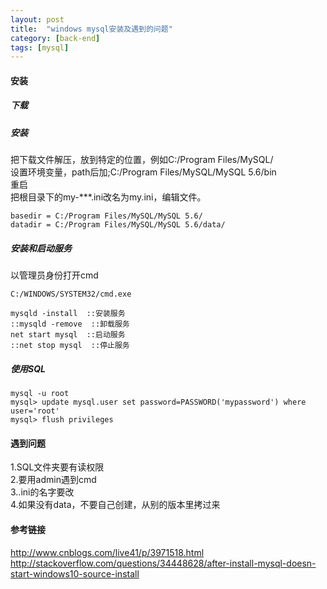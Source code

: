 ```yaml
---
layout: post
title:  "windows mysql安装及遇到的问题"
category: [back-end]
tags: [mysql]
---
```


#### 安装

##### 下载

##### 安装

把下载文件解压，放到特定的位置，例如C:/Program Files/MySQL/   
设置环境变量，path后加;C:/Program Files/MySQL/MySQL 5.6/bin  
重启  
把根目录下的my-***.ini改名为my.ini，编辑文件。  

```
basedir = C:/Program Files/MySQL/MySQL 5.6/
datadir = C:/Program Files/MySQL/MySQL 5.6/data/
```

##### 安装和启动服务

以管理员身份打开cmd   

```
C:/WINDOWS/SYSTEM32/cmd.exe
```

```
mysqld -install  ::安装服务
::mysqld -remove  ::卸载服务
net start mysql  ::启动服务
::net stop mysql  ::停止服务
```

##### 使用SQL

```
mysql -u root
mysql> update mysql.user set password=PASSWORD('mypassword') where user='root'
mysql> flush privileges
```

#### 遇到问题

1.SQL文件夹要有读权限  
2.要用admin遇到cmd  
3..ini的名字要改  
4.如果没有data，不要自己创建，从别的版本里拷过来  

#### 参考链接

http://www.cnblogs.com/live41/p/3971518.html  
http://stackoverflow.com/questions/34448628/after-install-mysql-doesn-start-windows10-source-install
